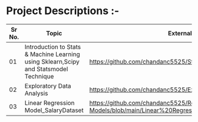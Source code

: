 # Project Descriptions  :-

|Sr No.|Topic|External Link |
|-|-|-|
|01|Introduction to Stats & Machine Learning using Sklearn,Scipy and Statsmodel Technique |https://github.com/chandanc5525/Stats-Machine-Learning- |
|02|Exploratory Data Analysis|https://github.com/chandanc5525/Exploratory-Data-Analysis|
|03|Linear Regression Model_SalaryDataset|https://github.com/chandanc5525/Regression-Models/blob/main/Linear%20Regression%20Model_SalaryData.ipynb

